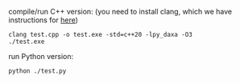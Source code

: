 compile/run C++ version:
(you need to install clang, which we have instructions for [here](https://github.com/Ipotrick/Daxa/wiki/Building))
```
clang test.cpp -o test.exe -std=c++20 -lpy_daxa -O3
./test.exe
```

run Python version:
```
python ./test.py
```
